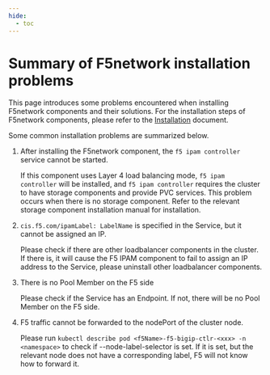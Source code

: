 ```yaml
---
hide:
  - toc
---
```


# Summary of F5network installation problems

This page introduces some problems encountered when installing F5network components and their solutions.
For the installation steps of F5network components, please refer to the [Installation](./install.md) document.

Some common installation problems are summarized below.

1. After installing the F5network component, the `f5 ipam controller` service cannot be started.

    If this component uses Layer 4 load balancing mode, `f5 ipam controller` will be installed, and `f5 ipam controller` requires the cluster to have storage components and provide PVC services.
    This problem occurs when there is no storage component. Refer to the relevant storage component installation manual for installation.

1. `cis.f5.com/ipamLabel: LabelName` is specified in the Service, but it cannot be assigned an IP.

    Please check if there are other loadbalancer components in the cluster. If there is, it will cause the F5 IPAM component to fail to assign an IP address to the Service, please uninstall other loadbalancer components.

1. There is no Pool Member on the F5 side

    Please check if the Service has an Endpoint. If not, there will be no Pool Member on the F5 side.

1. F5 traffic cannot be forwarded to the nodePort of the cluster node.

    Please run `kubectl describe pod <f5Name>-f5-bigip-ctlr-<xxx> -n <namespace>` to check if --node-label-selector is set.
    If it is set, but the relevant node does not have a corresponding label, F5 will not know how to forward it.